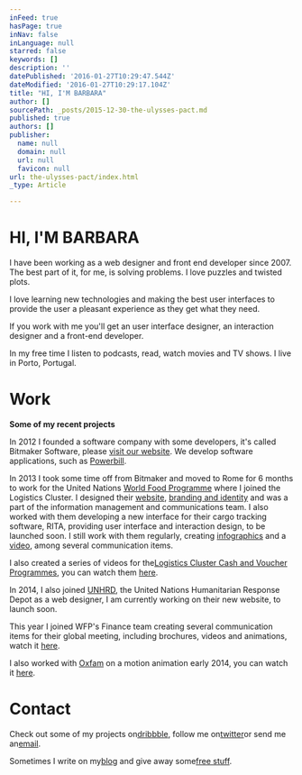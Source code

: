 ```yaml
---
inFeed: true
hasPage: true
inNav: false
inLanguage: null
starred: false
keywords: []
description: ''
datePublished: '2016-01-27T10:29:47.544Z'
dateModified: '2016-01-27T10:29:17.104Z'
title: "HI, I'M BARBARA"
author: []
sourcePath: _posts/2015-12-30-the-ulysses-pact.md
published: true
authors: []
publisher:
  name: null
  domain: null
  url: null
  favicon: null
url: the-ulysses-pact/index.html
_type: Article

---
```

# HI, I'M BARBARA

I have been working as a web designer and front end developer since 2007\. The best part of it, for me, is solving problems. I love puzzles and twisted plots.

I love learning new technologies and making the best user interfaces to provide the user a pleasant experience as they get what they need.

If you work with me you'll get an user interface designer, an interaction designer and a front-end developer.

In my free time I listen to podcasts, read, watch movies and TV shows. I live in Porto, Portugal. 

# Work

**Some of my recent projects**

In 2012 I founded a software company with some developers, it's called Bitmaker Software, please [visit our website][0]. We develop software applications, such as [Powerbill][1].

In 2013 I took some time off from Bitmaker and moved to Rome for 6 months to work for the United Nations [World Food Programme][2] where I joined the Logistics Cluster. I designed their [website][3], [branding and identity][4] and was a part of the information management and communications team. I also worked with them developing a new interface for their cargo tracking software, RITA, providing user interface and interaction design, to be launched soon. I still work with them regularly, creating [infographics][5] and a [video][6], among several communication items.

I also created a series of videos for the[Logistics Cluster Cash and Voucher Programmes][7], you can watch them [here][8].

In 2014, I also joined [UNHRD][4], the United Nations Humanitarian Response Depot as a web designer, I am currently working on their new website, to launch soon.

This year I joined WFP's Finance team creating several communication items for their global meeting, including brochures, videos and animations, watch it [here][9].

I also worked with [Oxfam][10] on a motion animation early 2014, you can watch it [here][11].

# Contact

Check out some of my projects on[dribbble][12], follow me on[twitter][13]or send me an[email][14].

Sometimes I write on my[blog][15] and give away some[free stuff][16].

[0]: http://www.bitmaker-software.com/
[1]: http://www.bitmaker-software.com/powerbill/
[2]: http://www.wfp.org/
[3]: http://logcluster.org/
[4]: http://www.logcluster.org/blog/new-logistics-cluster-logo
[5]: http://www.logcluster.org/blog/how-does-humanitarian-logistics-work-nepal-19-may-2015
[6]: https://www.youtube.com/watch?v=DvNJx8F9j4k
[7]: http://www.logcluster.org/cashandmarkets
[8]: https://www.youtube.com/watch?v=WXCCFt8QemQ
[9]: https://vimeo.com/134291916
[10]: http://www.oxfam.org/
[11]: https://vimeo.com/132104228
[12]: https://dribbble.com/bbyms
[13]: http://twitter.com/bbyms
[14]: mailto:anabmendes@gmail.com
[15]: http://www.barbarapm.com/blog
[16]: http://www.barbarapm.com/freebies